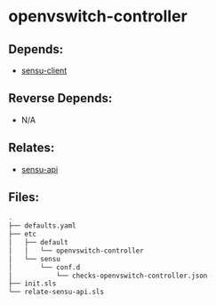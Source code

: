 # openvswitch-controller

## Depends:

  -  [sensu-client](/salt/sensu-client)

## Reverse Depends:

  -  N/A

## Relates:

  -  [sensu-api](/salt/sensu-api)

## Files:

```bash
.
├── defaults.yaml
├── etc
│   ├── default
│   │   └── openvswitch-controller
│   └── sensu
│       └── conf.d
│           └── checks-openvswitch-controller.json
├── init.sls
└── relate-sensu-api.sls
```
